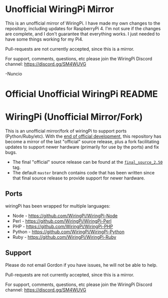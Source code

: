 Unofficial WiringPi Mirror
==========================
This is an unofficial mirror of WiringPi. I have made my own changes to the repository,
including updates for RaspberryPi 4. I'm not sure if the changes are complete, and I
don't guarantee that everything works. I just needed to have some things working for my Pi4.

Pull-requests are not currently accepted, since this is a mirror.

For support, comments, questions, etc please join the WiringPi Discord channel: https://discord.gg/SM4WUVG

  -Nuncio


Official Unofficial WiringPi README
===================================

WiringPi (Unofficial Mirror/Fork)
=================================

This is an unofficial mirror/fork of wiringPi to support ports (Python/Ruby/etc).  With the
[end of official development](http://wiringpi.com/wiringpi-deprecated/), this repository
has become a mirror of the last "official" source release, plus a fork facilitating updates
to support newer hardware (primarily for use by the ports) and fix bugs.

  * The final "official" source release can be found at the
    [`final_source_2.50`](https://github.com/WiringPi/WiringPi/tree/final_official_2.50) tag.
  * The default `master` branch contains code that has been written since that final source
    release to provide support for newer hardware.

Ports
-----

wiringPi has been wrapped for multiple languages:

* Node - https://github.com/WiringPi/WiringPi-Node
* Perl - https://github.com/WiringPi/WiringPi-Perl
* PHP - https://github.com/WiringPi/WiringPi-PHP
* Python - https://github.com/WiringPi/WiringPi-Python
* Ruby - https://github.com/WiringPi/WiringPi-Ruby

Support
-------

Please do not email Gordon if you have issues, he will not be able to help.

Pull-requests are not currently accepted, since this is a mirror.

For support, comments, questions, etc please join the WiringPi Discord channel: https://discord.gg/SM4WUVG
